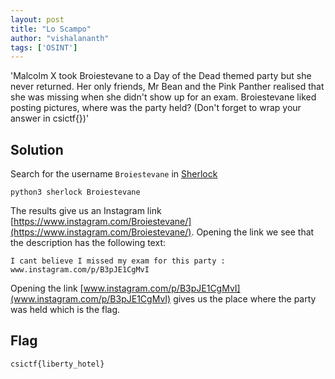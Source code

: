 ```yaml
---
layout: post
title: "Lo Scampo"
author: "vishalananth"
tags: ['OSINT']
---
```


'Malcolm X took Broiestevane to a Day of the Dead themed party but she never returned. Her only friends, Mr Bean and the Pink Panther realised that she was missing when she didn't show up for an exam. Broiestevane liked posting pictures, where was the party held? (Don't forget to wrap your answer in csictf{})'

## Solution

Search for the username ```Broiestevane``` in [Sherlock](https://github.com/sherlock-project/sherlock)

```
python3 sherlock Broiestevane
```

The results give us an Instagram link [https://www.instagram.com/Broiestevane/](https://www.instagram.com/Broiestevane/). Opening the link we see that the description has the following text:

```
I cant believe I missed my exam for this party :
www.instagram.com/p/B3pJE1CgMvI
```

Opening the link [www.instagram.com/p/B3pJE1CgMvI](www.instagram.com/p/B3pJE1CgMvI) gives us the place where the party was held which is the flag.

## Flag
```
csictf{liberty_hotel}
```

